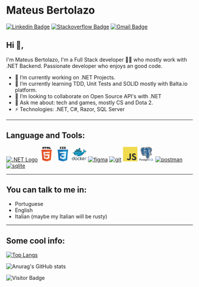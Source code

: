 # Mateus Bertolazo
[![Linkedin Badge](https://img.shields.io/badge/-mateus--bertolazo-blue?style=flat-square&logo=Linkedin&logoColor=white&link=https://www.linkedin.com/in/mateus-bertolazo/)](https://www.linkedin.com/in/mateus-bertolazo/)
[![Stackoverflow Badge](https://img.shields.io/badge/-Stackoverflow-4CA143?style=flat-square&logo=Stackoverflow&logoColor=white&link=https://stackoverflow.com/users/10564639/daniel-obara)](https://stackoverflow.com/users/11694821/m-bertolazo)
[![Gmail Badge](https://img.shields.io/badge/-mateusbertolazo1@gmail.com-c14438?style=flat-square&logo=Gmail&logoColor=white&link=mailto:mateusbertolazo1@gmail.com)](mailto:mateusbertolazo1@gmail.com)

## Hi 👋, 
I'm Mateus Bertolazo, I'm a Full Stack developer 👨‍💻 who mostly work with .NET Backend. Passionate developer who enjoys an good code.

- 🔭 I’m currently working on .NET Projects.
- 🌱 I’m currently learning TDD, Unit Tests and SOLID mostly with Balta.io platform.
- 👯 I’m looking to collaborate on Open Source API's with .NET
- 💬 Ask me about: tech and games, mostly CS and Dota 2.
-  ⚡ Technologies: .NET, C#, Razor, SQL Server

<hr>

## Language and Tools:

<div align="left">
  <a href="https://dotnet.microsoft.com/en-us/apps/aspnet" target="_blank"> <img src="https://www.vectorlogo.zone/logos/dotnet/dotnet-icon.svg" alt=".NET Logo" width="40" height="40"></a>
  <a href="https://www.w3.org/html/" target="_blank"> <img src="https://raw.githubusercontent.com/devicons/devicon/master/icons/html5/html5-original-wordmark.svg" alt="html5" width="40" height="40"/></a>
  <a href="https://www.w3schools.com/css/" target="_blank"> <img src="https://raw.githubusercontent.com/devicons/devicon/master/icons/css3/css3-original-wordmark.svg" alt="css3" width="40" height="40"/></a>
  <a href="https://www.docker.com/" target="_blank"> <img src="https://raw.githubusercontent.com/devicons/devicon/master/icons/docker/docker-original-wordmark.svg" alt="docker" width="40" height="40"/></a>
  <a href="https://www.figma.com/" target="_blank"> <img src="https://www.vectorlogo.zone/logos/figma/figma-icon.svg" alt="figma" width="40" height="40"/></a>
  <a href="https://git-scm.com/" target="_blank"> <img src="https://www.vectorlogo.zone/logos/git-scm/git-scm-icon.svg" alt="git" width="40" height="40"/></a>
  <a href="https://developer.mozilla.org/en-US/docs/Web/JavaScript" target="_blank"> <img src="https://raw.githubusercontent.com/devicons/devicon/master/icons/javascript/javascript-original.svg" alt="javascript" width="40" height="40"/></a>
  <a href="https://www.postgresql.org" target="_blank"> <img src="https://raw.githubusercontent.com/devicons/devicon/master/icons/postgresql/postgresql-original-wordmark.svg" alt="postgresql" width="40" height="40"/></a>
  <a href="https://postman.com" target="_blank"> <img src="https://www.vectorlogo.zone/logos/getpostman/getpostman-icon.svg" alt="postman" width="40" height="40"/> </a>
  <a href="https://www.sqlite.org/" target="_blank"> <img src="https://www.vectorlogo.zone/logos/sqlite/sqlite-icon.svg" alt="sqlite" width="40" height="40"/></a>
</div>

<hr>

## You can talk to me in:

* Portuguese 
* English
* Italian (maybe my Italian will be rusty)

<hr>

## Some cool info:

[![Top Langs](https://github-readme-stats.vercel.app/api/top-langs/?username=Mazin97&theme=dracula)](https://github.com/mazin97/github-readme-stats)

![Anurag's GitHub stats](https://github-readme-stats.vercel.app/api?username=Mazin97&show_icons=true&theme=dracula)

![Visitor Badge](https://visitor-badge.laobi.icu/badge?page_id=mazin97.mazin97)
